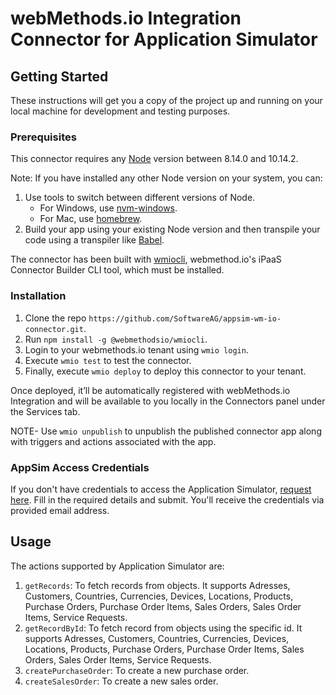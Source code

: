 # webMethods.io Integration Connector for Application Simulator
## Getting Started
These instructions will get you a copy of the project up and running on your local machine for development and testing purposes.
### Prerequisites
This connector requires any [Node](https://nodejs.org/dist/) version between 8.14.0 and 10.14.2.

Note: If you have installed any other Node version on your system, you can:
  1. Use tools to switch between different versions of Node.
     - For Windows, use [nvm-windows](https://github.com/coreybutler/nvm-windows#installation--upgrades).
     - For Mac, use [homebrew](https://brew.sh/).
  2. Build your app using your existing Node version and then transpile your code using a transpiler like [Babel](https://babeljs.io/).<br>

The connector has been built with [wmiocli](https://docs.webmethods.io/integration/developer_guide/connector_builder/#gsc.tab=0), webmethod.io's iPaaS Connector Builder CLI tool, which must be installed.
### Installation
  1. Clone the repo `https://github.com/SoftwareAG/appsim-wm-io-connector.git`.
  2. Run `npm install -g @webmethodsio/wmiocli`.
  3. Login to your webmethods.io tenant using `wmio login`.
  4. Execute `wmio test` to test the connector.
  5. Finally, execute `wmio deploy` to deploy this connector to your tenant.

Once deployed, it’ll be automatically registered with webMethods.io Integration and will be available to you locally in the Connectors panel under the Services tab.

NOTE- Use `wmio unpublish` to unpublish the published connector app along with triggers and actions associated with the app.
### AppSim Access Credentials
If you don't have credentials to access the Application Simulator, [request here](https://daehpresal53703.hycloud.softwareag.com/AppSim/#/requestaccess). Fill in the required details and submit. You'll receive the credentials via provided email address.
## Usage
The actions supported by Application Simulator are:
  1. `getRecords`: To fetch records from objects. It supports Adresses, Customers, Countries, Currencies, Devices, Locations, Products, Purchase Orders, Purchase Order Items, Sales Orders, Sales Order Items, Service Requests.
  2. `getRecordById`: To fetch record from objects using the specific id. It supports Adresses, Customers, Countries, Currencies, Devices, Locations, Products, Purchase Orders, Purchase Order Items, Sales Orders, Sales Order Items, Service Requests.
  3. `createPurchaseOrder`: To create a new purchase order.
  4. `createSalesOrder`: To create a new sales order.
